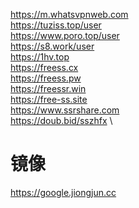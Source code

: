 https://m.whatsvpnweb.com \
https://tuziss.top/user \
https://www.poro.top/user \
https://s8.work/user \
https://1hv.top \
https://freess.cx \
https://freess.pw \
https://freessr.win \
https://free-ss.site \
https://www.ssrshare.com \
https://doub.bid/sszhfx \

# 镜像
https://google.jiongjun.cc
